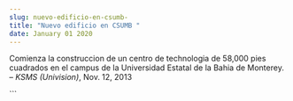 ```yaml
---
slug: nuevo-edificio-en-csumb-
title: "Nuevo edificio en CSUMB "
date: January 01 2020
---
```


 
<p>
  Comienza la construccion de un centro de technologia de 58,000 pies cuadrados
  en el campus de la Universidad Estatal de la Bahia de Monterey. –
  <em>KSMS (Univision)</em>, Nov. 12, 2013
</p>
```
